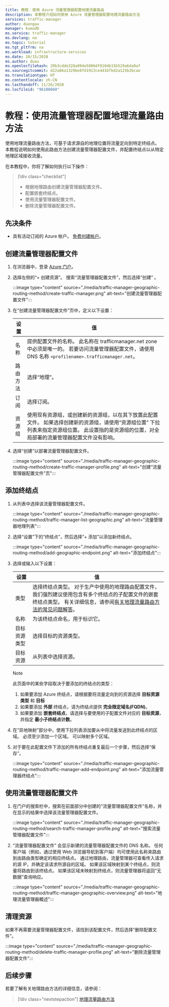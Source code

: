 ```yaml
---
title: 教程：使用 Azure 流量管理器配置地理流量路由
description: 本教程介绍如何使用 Azure 流量管理器配置地理流量路由方法
services: traffic-manager
author: duongau
manager: kumudD
ms.service: traffic-manager
ms.devlang: na
ms.topic: tutorial
ms.tgt_pltfrm: na
ms.workload: infrastructure-services
ms.date: 10/15/2020
ms.author: duau
ms.openlocfilehash: 29b3cdde328a994e5806df810db15b529a6da9af
ms.sourcegitcommit: d22a86a1329be8fd1913ce4d1bfbd2a125b2bcae
ms.translationtype: HT
ms.contentlocale: zh-CN
ms.lasthandoff: 11/26/2020
ms.locfileid: "96188660"
---
```

# <a name="tutorial-configure-the-geographic-traffic-routing-method-using-traffic-manager"></a>教程：使用流量管理器配置地理流量路由方法

使用地理流量路由方法，可基于请求源自的地理位置将流量定向到特定终结点。 本教程说明如何使用此路由方法创建流量管理器配置文件，并配置终结点以从特定地理区域接收流量。

在本教程中，你将了解如何执行以下操作：
> [!div class="checklist"]
> - 根据地理路由创建流量管理器配置文件。
> - 配置嵌套终结点。
> - 使用流量管理器配置文件。
> - 删除流量管理器配置文件。

## <a name="prerequisites"></a>先决条件

* 具有活动订阅的 Azure 帐户。 [免费创建帐户](https://azure.microsoft.com/free/?WT.mc_id=A261C142F)。

## <a name="create-a-traffic-manager-profile"></a>创建流量管理器配置文件

1. 在浏览器中，登录 [Azure 门户](https://portal.azure.com)。

1. 选择左侧的“+ 创建资源”。 搜索“流量管理器配置文件”，然后选择“创建” 。

    :::image type="content" source="./media/traffic-manager-geographic-routing-method/create-traffic-manager.png" alt-text="创建流量管理器配置文件":::

1. 在“创建流量管理器配置文件”页中，定义以下设置：

    | 设置         | 值                                              |
    | ---             | ---                                                |
    | 名称            | 提供配置文件的名称。 此名称在 trafficmanager.net zone 中必须是唯一的。 若要访问流量管理器配置文件，请使用 DNS 名称 `<profilename>.trafficmanager.net`。 |    
    | 路由方法  | 选择“地理”。 |
    | 订阅    | 选择订阅。 |
    | 资源组   | 使用现有资源组，或创建新的资源组，以在其下放置此配置文件。 如果选择创建新的资源组，请使用“资源组位置”  下拉列表来指定资源组位置。 此设置指的是资源组的位置，对全局部署的流量管理器配置文件没有影响。 |

1. 选择“创建”以部署流量管理器配置文件。

    :::image type="content" source="./media/traffic-manager-geographic-routing-method/create-traffic-manager-profile.png" alt-text="创建“流量管理器配置文件”页":::

## <a name="add-endpoints"></a>添加终结点

1. 从列表中选择该流量管理器配置文件。

    :::image type="content" source="./media/traffic-manager-geographic-routing-method/traffic-manager-list-geographic.png" alt-text="流量管理器地理列表":::

1. 选择“设置”下的“终结点”，然后选择“+ 添加”以添加新终结点。

    :::image type="content" source="./media/traffic-manager-geographic-routing-method/add-geographic-endpoint.png" alt-text="添加终结点":::

1. 选择或输入以下设置： 

    | 设置                | 值                                              |
    | ---                    | ---                                                |
    | 类型                   | 选择终结点类型。 对于生产中使用的地理路由配置文件，我们强烈建议使用包含有多个终结点的子配置文件的嵌套终结点类型。 有关详细信息，请参阅[有关地理流量路由方法的常见问题解答](traffic-manager-FAQs.md)。 |    
    | 名称                   | 为该终结点命名，用于标识它。 |
    | 目标资源类型   | 选择目标的资源类型。 |
    | 目标资源        | 从列表中选择资源。 |

    > [!Note]
    > 此页面中的某些字段取决于要添加的终结点的类型：
    > 1. 如果要添加 Azure 终结点，请根据要将流量定向到的资源选择 **目标资源类型** 和 **目标**
    > 1. 如果要添加 **外部** 终结点，请为终结点提供 **完全限定域名(FQDN)**。
    > 1. 如果要添加 **嵌套终结点**，请选择与要使用的子配置文件对应的 **目标资源**，并指定 **最小子终结点计数**。

1. 在“异地映射”部分中，使用下拉列表添加要从中将流量发送到此终结点的区域。 必须至少添加一个区域。 可以映射多个区域。

1. 对于要在此配置文件下添加的所有终结点重复最后一个步骤，然后选择“保存”。

    :::image type="content" source="./media/traffic-manager-geographic-routing-method/traffic-manager-add-endpoint.png" alt-text="添加流量管理器终结点":::

## <a name="use-the-traffic-manager-profile"></a>使用流量管理器配置文件

1.  在门户的搜索栏中，搜索在前面部分中创建的“流量管理器配置文件”名称，并在显示的结果中选择该流量管理器配置文件。
    
    :::image type="content" source="./media/traffic-manager-geographic-routing-method/search-traffic-manager-profile.png" alt-text="搜索流量管理器配置文件":::

1. “流量管理器配置文件”  会显示新建的流量管理器配置文件的 DNS 名称。 任何客户端（例如，通过使用 Web 浏览器导航到客户端）均可使用此名称来路由到由路由类型确定的相应终结点。 通过地理路由，流量管理器可查看传入请求的源 IP，并确定该请求所源自的区域。 如果该区域映射到某个终结点，则流量将路由到该终结点。 如果该区域未映射到终结点，则流量管理器将返回“无数据”查询响应。

    :::image type="content" source="./media/traffic-manager-geographic-routing-method/traffic-manager-geographic-overview.png" alt-text="地理流量管理器概述":::

## <a name="clean-up-resources"></a>清理资源

如果不再需要流量管理器配置文件，请找到该配置文件，然后选择“删除配置文件”。

:::image type="content" source="./media/traffic-manager-geographic-routing-method/delete-traffic-manager-profile.png" alt-text="删除流量管理器配置文件":::

## <a name="next-steps"></a>后续步骤

若要了解有关地理路由方法的详细信息，请参阅：

> [!div class="nextstepaction"]
> [地理流量路由方法](traffic-manager-routing-methods.md#geographic)
